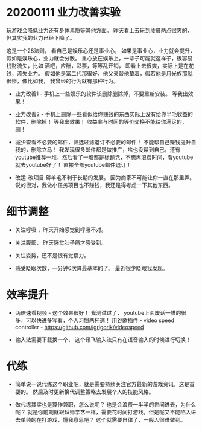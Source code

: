 

# 20200111 业力改善实验

玩游戏会降低业力还有身体素质等其他方面。 昨天看上去玩到凌晨两点很爽的，但其实我的业力已经下降了。 

这是一个28法则， 看自己是娱乐心还是事业心， 如果是事业心，业力就会提升，假如是娱乐心，业力就会分散。   重心放在娱乐上，一辈子可能就这样子，很容易钱财流失，比如 酒吧，应酬，彩票，等等乱开销， 即看上去很爽，实际上是在花钱，流失业力。 假如他是富二代那很好，他父亲替他垫着，假若他是月光族那就很惨，像比如我， 我曾经的行为就有那种行为。

- 业力改善1 - 手机上一些娱乐的软件该删除删除掉，不要重新安装。  等我出效果！

- 业力改善2 - 手机上删除一些看似给你赚钱的东西实际上没有给你半毛收益的软件，删除掉！ 等我出效果！  收益率与时间的等价交换不能给你满足的，删！

- 减少查看不必要的邮件，筛选过滤退订不必要的邮件！ 不能帮自己赚钱提升自我的，删除立马！  我发现很多邮件都是做推广，啥也没帮到自己，还有youtube推荐一堆，然后看了一堆都是标题党，不想再浪费时间，看youtube就去youtube好了！ 直接全部youtube邮件退订！


- 改运-改项目 薅羊毛不利于长期的发展。 因为商家不可能让你一直在那里弄。 说的很对，我做小任务项目也不赚钱，我还是得考虑一下其他东西。 


 
# 细节调整

- 关注呼吸 ，昨天开始感觉到呼吸不对。

- 关注腹部， 昨天感觉肚子痛才感受到。

- 关注姿势，还不是很有觉察力。

- 感受眨眼次数，一分钟6次算最基本的了。  最近很少眨眼我发现。


# 效率提升

 - 两倍速看视频 - 这个效果很好！ 我测试过了， youtube上面废话一堆的很多，可以快进多写看，个人习惯两杯速！ 用谷歌插件 - video speed controller -  https://github.com/igrigorik/videospeed 
 
 - 输入法需要下载换一个， 这个讯飞输入法只有在语音输入的时候进行切换！
 
 
 # 代练 
 
 - 简单说一说代练这个职业吧，就是需要持续关注官方最新的游戏资讯，这是首要的。 然后及时更新换代调整策略去发展个人的技能风格。 
 
 - 做代练其实也是算作兼职，怎么说呢？ 也是会浪费一半半的世间进去，为什么呢？ 就是你前期就跟拜师学艺一样，需要花时间打游戏，但是呢又不能陷入进去单纯的在打游戏，懂我意思吧？ 这个就需要自律了，一般人很难做到。
